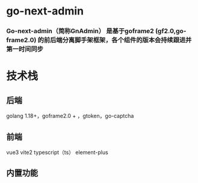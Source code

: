 # go-next-admin
### Go-next-admin（简称GnAdmin） 是基于goframe2 (gf2.0,go-frame2.0) 的前后端分离脚手架框架，各个组件的版本会持续跟进并第一时间同步

# 技术栈
## 后端
golang 1.18+，goframe2.0 + ，gtoken，go-captcha

## 前端
vue3 vite2 typescript（ts） element-plus

## 内置功能
